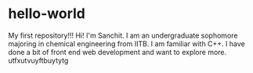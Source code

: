 # hello-world
My first repository!!!
Hi!
I'm Sanchit. I am an undergraduate sophomore majoring in chemical engineering from IITB.
I am familiar with C++. I have done a bit of front end web development and want to explore more.
utfxutvuyftbuytytg
